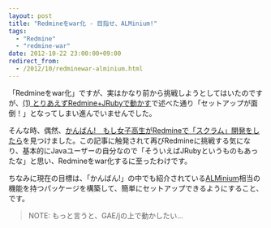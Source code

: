 ```yaml
---
layout: post
title: "Redmineをwar化 - 目指せ、ALMinium!"
tags:
  - "Redmine"
  - "redmine-war"
date: 2012-10-22 23:00:00+09:00
redirect_from:
  - /2012/10/redminewar-alminium.html
---
```


「Redmineをwar化」ですが、実はかなり前から挑戦しようとしてはいたのですが、[(1) とりあえずRedmine+JRubyで動かす](http://u6k-apps.blogspot.com/2012/10/redminewar-1-redminejruby.html)で述べた通り「セットアップが面倒！」となってしまい進んでいませんでした。

そんな時、偶然、[かんばん!　もし女子高生がRedmineで「スクラム」開発をしたら](http://www.atmarkit.co.jp/fjava/index/index_scrum.html)を見つけました。この記事に触発されて再びRedmineに挑戦する気になり、基本的にJavaユーザーの自分なので「そういえばJRubyというものもあったな」と思い、Redmineをwar化するに至ったわけです。

ちなみに現在の目標は、「かんばん!」の中でも紹介されている[ALMinium](https://github.com/alminium/alminium)相当の機能を持つパッケージを構築して、簡単にセットアップできるようにすること、です。

> NOTE: もっと言うと、GAE/jの上で動かしたい…

